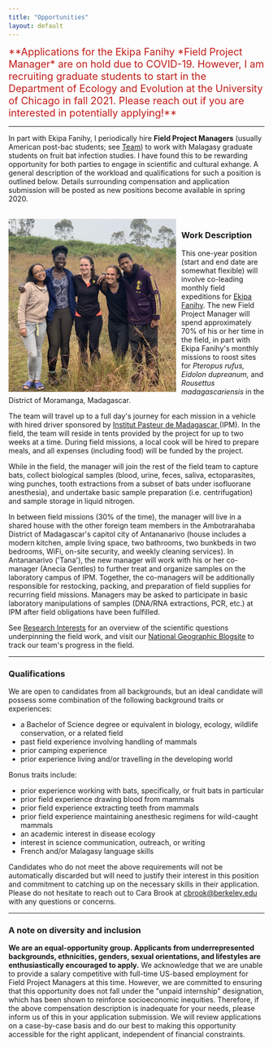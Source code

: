 ```yaml
---
title: "Opportunities"
layout: default
---
```


<style type="text/css">
h1.title {
  font-size: 31px;
  text-align: left;
  color:black;
}
</style>



<div style="text-align: left; font-size: 1.4em; color:#C11B17;">
**Applications for the Ekipa Fanihy *Field Project Manager* are on hold due to COVID-19. However, I am recruiting graduate students to start in the Department of Ecology and Evolution at the University of Chicago in fall 2021. Please reach out if you are interested in potentially applying!**
</div>

---



In part with Ekipa Fanihy, I periodically hire **Field Project Managers** (usually American post-bac students; see [Team](team.html)) to work with Malagasy graduate students on fruit bat infection studies. I have found this to be rewarding opportunity for both parties to engage in scientific and cultural exhange. A general description of the workload and qualifications for such a position is outlined below. Details surrounding compensation and application submission will be posted as new positions become available in spring 2020.



<br>
<img src="ekipa_fanihy_happy.jpg" alt="bat" style="height: 340px; padding-right: 10px;" align="left"><div style="text-align: left; font-size: 1.2em; padding-right=100px">
</div>

### **Work Description**

This one-year position (start and end date are somewhat flexible) will involve co-leading monthly field expeditions for [Ekipa Fanihy](team.html). The new Field Project Manager will spend approximately 70% of his or her time in the field, in part with Ekipa Fanihy's monthly missions to roost sites for *Pteropus rufus,* *Eidolon dupreanum,* and *Rousettus madagascariensis* in the District of Moramanga, Madagascar. 

The team will travel up to a full day's journey for each mission in a vehicle with hired driver sponsored by [Institut Pasteur de Madagascar ](http://www.pasteur.mg/) (IPM). In the field, the team will reside in tents provided by the project for up to two weeks at a time. During field missions, a local cook will be hired to prepare meals, and all expenses (including food) will be funded by the project.

While in the field, the manager will join the rest of the field team to capture bats, collect biological samples (blood, urine, feces, saliva, ectoparasites, wing punches, tooth extractions from a subset of bats under isofluorane anesthesia), and undertake basic sample preparation (i.e. centrifugation) and sample storage in liquid nitrogen. 

In between field missions (30% of the time), the manager will live in a shared house with the other foreign team members in the Ambotrarahaba District of Madagascar's capitol city of Antananarivo (house includes a modern kitchen, ample living space, two bathrooms, two bunkbeds in two bedrooms, WiFi, on-site security, and weekly cleaning services). In Antananarivo ('Tana'), the new manager will work with his or her co-manager (Anecia Gentles) to further treat and organize samples on the laboratory campus of IPM. Together, the co-managers will be additionally responsible for restocking, packing, and preparation of field supplies for recurring field missions. Managers may be asked to participate in basic laboratory manipulations of samples (DNA/RNA extractions, PCR, etc.) at IPM after field obligations have been fulfilled.

See [Research Interests](research_interests.html) for an overview of the scientific questions underpinning the field work, and visit our [National Geographic Blogsite](https://openexplorer.nationalgeographic.com/expedition/ekipafanihy/) to track our team's progress in the field.

---

### **Qualifications**

We are open to candidates from all backgrounds, but an ideal candidate will possess some combination of the following background traits or experiences:

* a Bachelor of Science degree or equivalent in biology, ecology, wildlife conservation, or a related field
* past field experience involving handling of mammals
* prior camping experience
* prior experience living and/or travelling in the developing world

Bonus traits include:

* prior experience working with bats, specifically, or fruit bats in particular
* prior field experience drawing blood from mammals
* prior field experience extracting teeth from mammals
* prior field experience maintaining anesthesic regimens for wild-caught mammals
* an academic interest in disease ecology
* interest in science communication, outreach, or writing
* French and/or Malagasy language skills

Candidates who do not meet the above requirements will not be automatically discarded but will need to justify their interest in this position and commitment to catching up on the necessary skills in their application. Please do not hesitate to reach out to Cara Brook at [cbrook@berkeley.edu](cbrook@berkeley.edu) with any questions or concerns.

---

### **A note on diversity and inclusion**

**We are an equal-opportunity group. Applicants from underrepresented backgrounds, ethnicities, genders, sexual orientations, and lifestyles are enthusiastically encouraged to apply.** We acknowledge that we are unable to provide a salary competitive with full-time US-based employment for Field Project Managers at this time. However, we are committed to ensuring that this opportunity does not fall under the "unpaid internship" designation, which has been shown to reinforce socioeconomic inequities. Therefore, if the above compensation description is inadequate for your needs, please inform us of this in your application submission. We will review applications on a case-by-case basis and do our best to making this opportunity accessible for the right applicant, independent of financial constraints.
